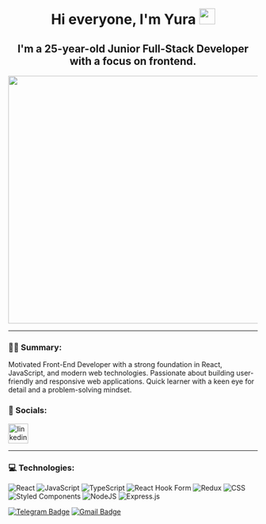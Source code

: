 <h1 align="center">Hi everyone, I'm Yura</a> 
<img src="https://github.com/blackcater/blackcater/raw/main/images/Hi.gif" height="32"/></h1>

<h2 align="center">I'm a 25-year-old Junior Full-Stack Developer with a focus on frontend.</h2>

<div id="header" align="center">
  <img src="https://media3.giphy.com/media/v1.Y2lkPTc5MGI3NjExcGRienEzMTNraGZvODF4bmQwMHNicHpjbm41NnR2Y3VzcTJoN2I1byZlcD12MV9pbnRlcm5hbF9naWZfYnlfaWQmY3Q9Zw/qgQUggAC3Pfv687qPC/giphy.gif" width="900"
    height="500"/>
</div>

---

### :man_technologist: Summary:

Motivated Front-End Developer with a strong foundation in React, JavaScript, and modern web technologies.
Passionate about building user-friendly and responsive web applications. 
Quick learner with a keen eye for detail and a problem-solving mindset.

### 🤝 Socials:

  <div id="badges">
    <a href="https://www.linkedin.com/in/yura-petryna/" target="_blank">
      <img src="https://cdn-icons-png.flaticon.com/512/2504/2504799.png" width="40" height="40" alt="linkedin" />
    </a>
  </div>


---

### 💻 Technologies:

![React](https://img.shields.io/badge/react-%2320232a.svg?style=for-the-badge&logo=react&logoColor=%2361DAFB)
![JavaScript](https://img.shields.io/badge/javascript-%23323330.svg?style=for-the-badge&logo=javascript&logoColor=%23F7DF1E)
![TypeScript](https://img.shields.io/badge/typescript-%23007ACC.svg?style=for-the-badge&logo=typescript&logoColor=white)
![React Hook Form](https://img.shields.io/badge/React%20Hook%20Form-%23FF9900.svg?style=for-the-badge&logo=reacthookform&logoColor=white)
![Redux](https://img.shields.io/badge/redux-%23593d88.svg?style=for-the-badge&logo=redux&logoColor=white)
![CSS](https://img.shields.io/badge/css-hotpink.svg?style=for-the-badge&logo=css&logoColor=white)
![Styled Components](https://img.shields.io/badge/styled--components-%23C21325?style=for-the-badge&logo=styled-components&logoColor=white)
![NodeJS](https://img.shields.io/badge/node.js-6DA55F?style=for-the-badge&logo=node.js&logoColor=white)
![Express.js](https://img.shields.io/badge/express.js-%23404d59.svg?style=for-the-badge&logo=express&logoColor=%2361DAFB)



 [![Telegram Badge](https://img.shields.io/badge/-YuraPetryna-blue?style=flat&logo=Telegram&logoColor=white)](https://t.me/YuraPetryna) [![Gmail Badge](https://img.shields.io/badge/-Gmail-red?style=flat&logo=Gmail&logoColor=white)](mailto:yur4ik911@gmail.com)
